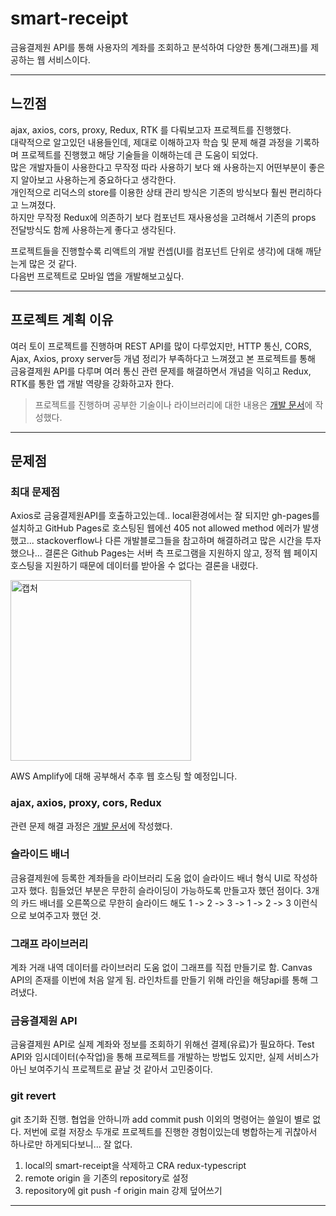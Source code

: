 # smart-receipt

금융결제원 API를 통해 사용자의 계좌를 조회하고 분석하여 다양한 통계(그래프)를 제공하는 웹 서비스이다.

---

## 느낀점

ajax, axios, cors, proxy, Redux, RTK 를 다뤄보고자 프로젝트를 진행했다.<br/>
대략적으로 알고있던 내용들인데, 제대로 이해하고자 학습 및 문제 해결 과정을 기록하며 프로젝트를 진행했고 해당 기술들을 이해하는데 큰 도움이 되었다.<br/>
많은 개발자들이 사용한다고 무작정 따라 사용하기 보다 왜 사용하는지 어떤부분이 좋은지 알아보고 사용하는게 중요하다고 생각한다.<br/>
개인적으로 리덕스의 store를 이용한 상태 관리 방식은 기존의 방식보다 훨씬 편리하다고 느껴졌다.<br/>
하지만 무작정 Redux에 의존하기 보다 컴포넌트 재사용성을 고려해서 기존의 props 전달방식도 함께 사용하는게 좋다고 생각된다.<br/>

프로젝트들을 진행할수록 리액트의 개발 컨셉(UI를 컴포넌트 단위로 생각)에 대해 깨닫는게 많은 것 같다.<br/>
다음번 프로젝트로 모바일 앱을 개발해보고싶다.<br/>

---

## 프로젝트 계획 이유

여러 토이 프로젝트를 진행하며 REST API를 많이 다루었지만, HTTP 통신, CORS, Ajax, Axios, proxy server등 개념 정리가 부족하다고 느껴졌고 본 프로젝트를 통해 금융결제원 API를 다루며 여러 통신 관련 문제를 해결하면서 개념을 익히고 Redux, RTK를 통한 앱 개발 역량을 강화하고자 한다.

> 프로젝트를 진행하며 공부한 기술이나 라이브러리에 대한 내용은 [개발 문서](https://github.com/yty0643/development-documents)에 작성했다.

---

## 문제점

### 최대 문제점

Axios로 금융결제원API를 호출하고있는데.. local환경에서는 잘 되지만
gh-pages를 설치하고 GitHub Pages로 호스팅된 웹에선 405 not allowed method 에러가 발생했고...
stackoverflow나 다른 개발블로그들을 참고하며 해결하려고 많은 시간을 투자했으나...
결론은 Github Pages는 서버 측 프로그램을 지원하지 않고, 정적 웹 페이지 호스팅을 지원하기 때문에 데이터를 받아올 수 없다는 결론을 내렸다.

<img width="289" alt="캡처" src="https://user-images.githubusercontent.com/80657819/174089192-be99451a-863c-420e-a21b-83433f8976bc.PNG">

AWS Amplify에 대해 공부해서 추후 웹 호스팅 할 예정입니다.

### ajax, axios, proxy, cors, Redux

관련 문제 해결 과정은 [개발 문서](https://github.com/yty0643/development-documents)에 작성했다.

### 슬라이드 배너

금융결제원에 등록한 계좌들을 라이브러리 도움 없이 슬라이드 배너 형식 UI로 작성하고자 했다.
힘들었던 부분은 무한히 슬라이딩이 가능하도록 만들고자 했던 점이다.
3개의 카드 배너를 오른쪽으로 무한히 슬라이드 해도 1 -> 2 -> 3 -> 1 -> 2 -> 3 이런식으로 보여주고자 했던 것.

### 그래프 라이브러리

계좌 거래 내역 데이터를 라이브러리 도움 없이 그래프를 직접 만들기로 함.
Canvas API의 존재를 이번에 처음 알게 됨. 라인차트를 만들기 위해 라인을 해당api를 통해 그려냈다.

### 금융결제원 API

금융결제원 API로 실제 계좌와 정보를 조회하기 위해선 결제(유료)가 필요하다.
Test API와 임시데이터(수작업)을 통해 프로젝트를 개발하는 방법도 있지만, 실제 서비스가 아닌 보여주기식 프로젝트로 끝날 것 같아서 고민중이다.

### git revert

git 초기화 진행.
협업을 안하니까 add commit push 이외의 명령어는 쓸일이 별로 없다.
저번에 로컬 저장소 두개로 프로젝트를 진행한 경험이있는데 병합하는게 귀찮아서 하나로만 하게되다보니... 잘 없다.

1. local의 smart-receipt을 삭제하고 CRA redux-typescript
2. remote origin 을 기존의 repository로 설정
3. repository에 git push -f origin main 강제 덮어쓰기

---
